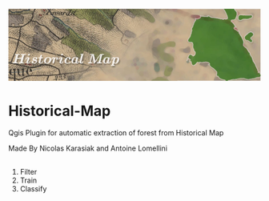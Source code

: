 ![Alt text](/img/historical_logo.jpg?raw=true "Historical Map Plugin for Qgis")
# Historical-Map

Qgis Plugin for automatic extraction of forest from Historical Map

Made By Nicolas Karasiak and Antoine Lomellini

##
##
1. Filter
2. Train
3. Classify
